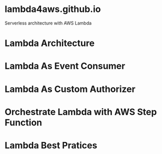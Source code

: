 # lambda4aws.github.io
Serverless architecture with AWS Lambda 

# Lambda Architecture

# Lambda As Event Consumer

# Lambda As Custom Authorizer

# Orchestrate Lambda with AWS Step Function

# Lambda Best Pratices
